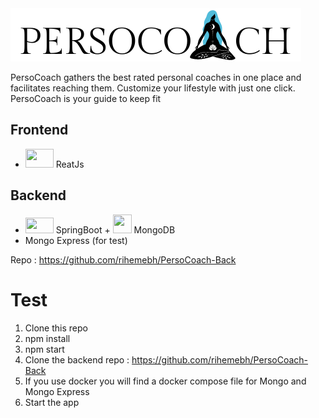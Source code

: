 <img src="https://github.com/rihemebh/PersoCoach-Front/blob/main/src/assets/img/11.png">

PersoCoach gathers the best rated personal coaches in one place and facilitates reaching them. Customize your lifestyle with just one click.
PersoCoach is your guide to keep fit


## Frontend 
 -  <img src="https://upload.wikimedia.org/wikipedia/commons/thumb/a/a7/React-icon.svg/1200px-React-icon.svg.png" width="45px" height="30px"> ReatJs 

## Backend 
 - <img src="https://user-images.githubusercontent.com/33158051/103466606-760a4000-4d14-11eb-9941-2f3d00371471.png" width="45px" height="25px"> SpringBoot +  <img src="https://img.icons8.com/color/452/mongodb.png" width="30px" height="30px"> MongoDB
- Mongo Express (for test)

Repo : https://github.com/rihemebh/PersoCoach-Back
# Test 

1. Clone this repo 
2. npm install 
3. npm start
4. Clone the backend repo : https://github.com/rihemebh/PersoCoach-Back
5. If you use docker you will find a docker compose file for Mongo and Mongo Express
6. Start the app 
